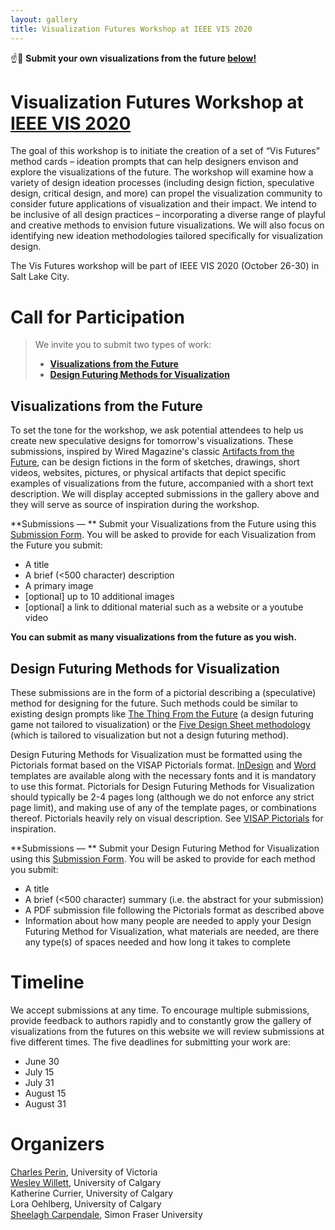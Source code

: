 ```yaml
---
layout: gallery
title: Visualization Futures Workshop at IEEE VIS 2020
---
```


☝️🚀 **Submit your own visualizations from the future [below!](#call-for-participation)**

# Visualization Futures Workshop at [IEEE VIS 2020](https://ieeevis.org)

The goal of this workshop is to initiate the creation of a set of “Vis Futures” method cards – ideation prompts that can help designers envison and explore the visualizations of the future. The workshop will examine how a variety of design ideation processes (including design fiction, speculative design, critical design, and more) can propel the visualization community to consider future applications of visualization and their impact. We intend to be inclusive of all design practices – incorporating a diverse range of playful and creative methods to envision future visualizations. We will also focus on identifying new ideation methodologies tailored specifically for visualization design.  

The Vis Futures workshop will be part of IEEE VIS 2020 (October 26-30) in Salt Lake City. 

# Call for Participation

> We invite you to submit two types of work: 
> * **[Visualizations from the Future](#visualizations-from-the-future)** 
> * **[Design Futuring Methods for Visualization](#design-futuring-methods-for-visualization)**

## Visualizations from the Future
To set the tone for the workshop, we ask potential attendees to help us create new speculative designs for tomorrow's visualizations.
These submissions, inspired by Wired Magazine's classic [Artifacts from the Future](https://digitalcortex.net/the-future/wired-found-the-ultimate-collection), can be design fictions in the form of sketches, drawings, short videos, websites, pictures, or physical artifacts that depict specific examples of visualizations from the future, accompanied with a short text description. We will display accepted submissions in the gallery above and they will serve as source of inspiration during the workshop. 

**Submissions — **
Submit your Visualizations from the Future using this [Submission Form](https://forms.gle/mfE4q3c7HqAyJd8B6). You will be asked to provide for each Visualization from the Future you submit:
- A title
- A brief (<500 character) description
- A primary image
- [optional] up to 10 additional images
- [optional] a link to dditional material such as a website or a youtube video

**You can submit as many visualizations from the future as you wish.**

## Design Futuring Methods for Visualization
These submissions are in the form of a pictorial describing a (speculative) method for designing for the future. Such methods could be similar to existing design prompts like [The Thing From the Future](https://situationlab.org/tag/the-thing-from-the-future/) (a design futuring game not tailored to visualization) or the [Five Design Sheet methodology](http://fds.design/) (which is tailored to visualization but not a design futuring method).

Design Futuring Methods for Visualization must be formatted using the Pictorials format based on the VISAP Pictorials format. [InDesign](./assets/templates/pictorials/VisFutures_pictorial_InDesign.zip) and [Word](./assets/templates/pictorials/VisFutures_pictorial_Word.zip) templates are available along with the necessary fonts and it is mandatory to use this format. Pictorials for Design Futuring Methods for Visualization should typically be 2-4 pages long (although we do not enforce any strict page limit), and making use of any of the template pages, or combinations thereof. 
Pictorials heavily rely on visual description. See [VISAP Pictorials](https://visap.net/submission.html#pictorials) for inspiration.

**Submissions — **
Submit your Design Futuring Method for Visualization using this [Submission Form](https://forms.gle/mfE4q3c7HqAyJd8B6). You will be asked to provide for each method you submit:
- A title
- A brief (<500 character) summary (i.e. the abstract for your submission)
- A PDF submission file following the Pictorials format as described above
- Information about how many people are needed to apply your Design Futuring Method for Visualization, what materials are needed, are there any type(s) of spaces needed and how long it takes to complete

# Timeline
We accept submissions at any time. To encourage multiple submissions, provide feedback to authors rapidly and to constantly grow the gallery of visualizations from the futures on this website we will review submissions at five different times. The five deadlines for submitting your work are:
- June 30
- July 15
- July 31
- August 15
- August 31

# Organizers
[Charles Perin](http://charlesperin.net/), University of Victoria <br>
[Wesley Willett](http://dataexperience.cpsc.ucalgary.ca/), University of Calgary <br>
Katherine Currier, University of Calgary <br>
Lora Oehlberg, University of Calgary <br>
[Sheelagh Carpendale](http://sheelaghcarpendale.ca/), Simon Fraser University


